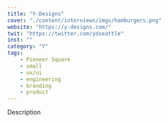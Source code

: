 ```yaml
---
title: "Y-Designs"
cover: "./content/interviews/imgs/hamburgers.png"
website: "https://y-designs.com/"
twit: "https://twitter.com/ydseattle"
inst: ""
category: "Y"
tags:
    - Pioneer Square
    - small
    - ux/ui
    - engineering
    - branding
    - product
---
```


Description

